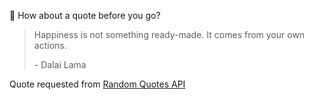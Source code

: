 📣 How about a quote before you go?

> Happiness is not something ready-made. It comes from your own actions.
>
> <p>- Dalai Lama</p>

Quote requested from [Random Quotes API](https://github.com/lukePeavey/quotable)
